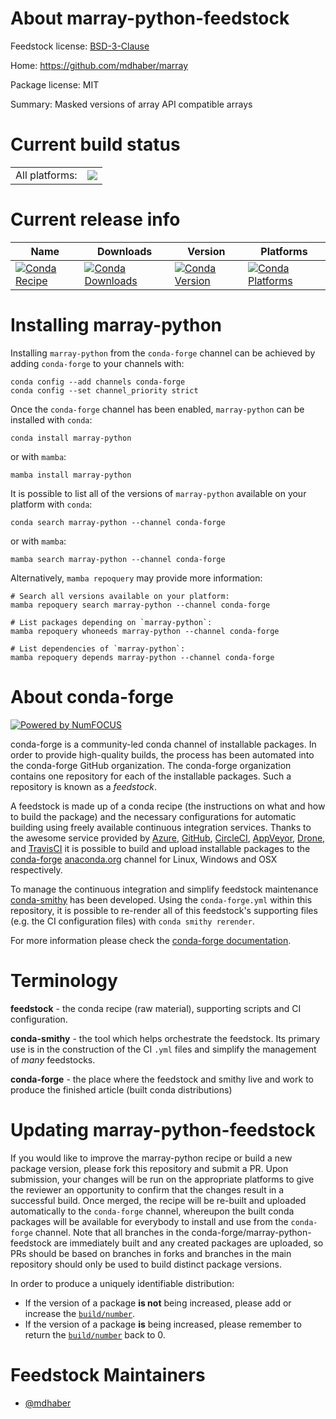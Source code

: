About marray-python-feedstock
=============================

Feedstock license: [BSD-3-Clause](https://github.com/conda-forge/marray-python-feedstock/blob/main/LICENSE.txt)

Home: https://github.com/mdhaber/marray

Package license: MIT

Summary: Masked versions of array API compatible arrays

Current build status
====================


<table><tr><td>All platforms:</td>
    <td>
      <a href="https://dev.azure.com/conda-forge/feedstock-builds/_build/latest?definitionId=24565&branchName=main">
        <img src="https://dev.azure.com/conda-forge/feedstock-builds/_apis/build/status/marray-python-feedstock?branchName=main">
      </a>
    </td>
  </tr>
</table>

Current release info
====================

| Name | Downloads | Version | Platforms |
| --- | --- | --- | --- |
| [![Conda Recipe](https://img.shields.io/badge/recipe-marray--python-green.svg)](https://anaconda.org/conda-forge/marray-python) | [![Conda Downloads](https://img.shields.io/conda/dn/conda-forge/marray-python.svg)](https://anaconda.org/conda-forge/marray-python) | [![Conda Version](https://img.shields.io/conda/vn/conda-forge/marray-python.svg)](https://anaconda.org/conda-forge/marray-python) | [![Conda Platforms](https://img.shields.io/conda/pn/conda-forge/marray-python.svg)](https://anaconda.org/conda-forge/marray-python) |

Installing marray-python
========================

Installing `marray-python` from the `conda-forge` channel can be achieved by adding `conda-forge` to your channels with:

```
conda config --add channels conda-forge
conda config --set channel_priority strict
```

Once the `conda-forge` channel has been enabled, `marray-python` can be installed with `conda`:

```
conda install marray-python
```

or with `mamba`:

```
mamba install marray-python
```

It is possible to list all of the versions of `marray-python` available on your platform with `conda`:

```
conda search marray-python --channel conda-forge
```

or with `mamba`:

```
mamba search marray-python --channel conda-forge
```

Alternatively, `mamba repoquery` may provide more information:

```
# Search all versions available on your platform:
mamba repoquery search marray-python --channel conda-forge

# List packages depending on `marray-python`:
mamba repoquery whoneeds marray-python --channel conda-forge

# List dependencies of `marray-python`:
mamba repoquery depends marray-python --channel conda-forge
```


About conda-forge
=================

[![Powered by
NumFOCUS](https://img.shields.io/badge/powered%20by-NumFOCUS-orange.svg?style=flat&colorA=E1523D&colorB=007D8A)](https://numfocus.org)

conda-forge is a community-led conda channel of installable packages.
In order to provide high-quality builds, the process has been automated into the
conda-forge GitHub organization. The conda-forge organization contains one repository
for each of the installable packages. Such a repository is known as a *feedstock*.

A feedstock is made up of a conda recipe (the instructions on what and how to build
the package) and the necessary configurations for automatic building using freely
available continuous integration services. Thanks to the awesome service provided by
[Azure](https://azure.microsoft.com/en-us/services/devops/), [GitHub](https://github.com/),
[CircleCI](https://circleci.com/), [AppVeyor](https://www.appveyor.com/),
[Drone](https://cloud.drone.io/welcome), and [TravisCI](https://travis-ci.com/)
it is possible to build and upload installable packages to the
[conda-forge](https://anaconda.org/conda-forge) [anaconda.org](https://anaconda.org/)
channel for Linux, Windows and OSX respectively.

To manage the continuous integration and simplify feedstock maintenance
[conda-smithy](https://github.com/conda-forge/conda-smithy) has been developed.
Using the ``conda-forge.yml`` within this repository, it is possible to re-render all of
this feedstock's supporting files (e.g. the CI configuration files) with ``conda smithy rerender``.

For more information please check the [conda-forge documentation](https://conda-forge.org/docs/).

Terminology
===========

**feedstock** - the conda recipe (raw material), supporting scripts and CI configuration.

**conda-smithy** - the tool which helps orchestrate the feedstock.
                   Its primary use is in the construction of the CI ``.yml`` files
                   and simplify the management of *many* feedstocks.

**conda-forge** - the place where the feedstock and smithy live and work to
                  produce the finished article (built conda distributions)


Updating marray-python-feedstock
================================

If you would like to improve the marray-python recipe or build a new
package version, please fork this repository and submit a PR. Upon submission,
your changes will be run on the appropriate platforms to give the reviewer an
opportunity to confirm that the changes result in a successful build. Once
merged, the recipe will be re-built and uploaded automatically to the
`conda-forge` channel, whereupon the built conda packages will be available for
everybody to install and use from the `conda-forge` channel.
Note that all branches in the conda-forge/marray-python-feedstock are
immediately built and any created packages are uploaded, so PRs should be based
on branches in forks and branches in the main repository should only be used to
build distinct package versions.

In order to produce a uniquely identifiable distribution:
 * If the version of a package **is not** being increased, please add or increase
   the [``build/number``](https://docs.conda.io/projects/conda-build/en/latest/resources/define-metadata.html#build-number-and-string).
 * If the version of a package **is** being increased, please remember to return
   the [``build/number``](https://docs.conda.io/projects/conda-build/en/latest/resources/define-metadata.html#build-number-and-string)
   back to 0.

Feedstock Maintainers
=====================

* [@mdhaber](https://github.com/mdhaber/)

